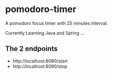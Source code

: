 # pomodoro-timer
A pomodoro focus timer with 25 minutes interval.

Currently Learning Java and Spring ...

## The 2 endpoints 
- http://localhost:8080/start
- http://localhost:8080/stop

